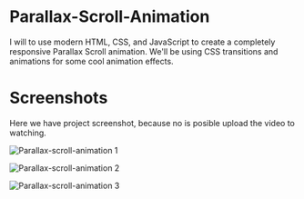 # Parallax-Scroll-Animation

I will to use modern HTML, CSS, and JavaScript to create a completely responsive Parallax Scroll animation. We'll be using CSS transitions and animations for some cool animation effects.

# Screenshots

Here we have project screenshot, because no is posible upload the video to watching.

![Parallax-scroll-animation 1](https://github.com/Jersonwm/Parallax-Scroll-Animation/assets/9126710/f3553955-282c-4faa-9238-d2b928ce2dee)

![Parallax-scroll-animation 2](https://github.com/Jersonwm/Parallax-Scroll-Animation/assets/9126710/394c8842-e550-466d-a7a9-38a94806fab6)

![Parallax-scroll-animation 3](https://github.com/Jersonwm/Parallax-Scroll-Animation/assets/9126710/512a2b2a-1e23-40ef-bb80-6b6a550ee618)
